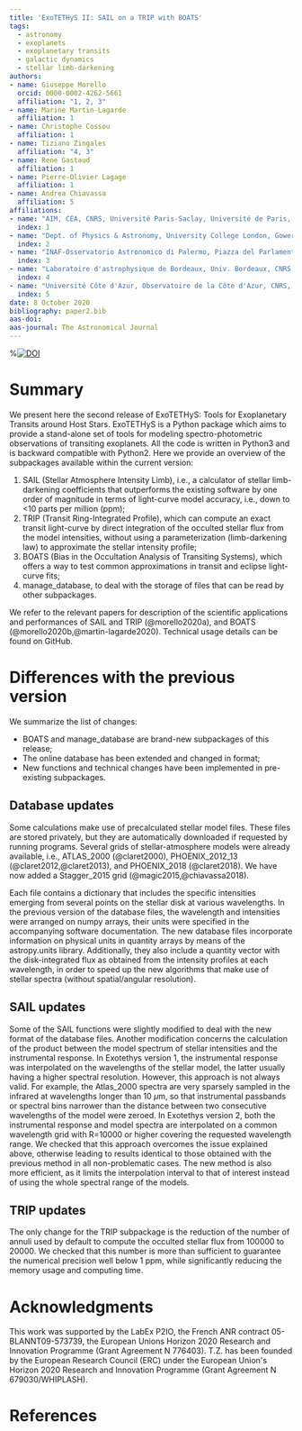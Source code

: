 ```yaml
---
title: 'ExoTETHyS II: SAIL on a TRIP with BOATS'
tags:
  - astronomy
  - exoplanets
  - exoplanetary transits
  - galactic dynamics
  - stellar limb-darkening
authors:
- name: Giuseppe Morello
  orcid: 0000-0002-4262-5661
  affiliation: "1, 2, 3"
- name: Marine Martin-Lagarde
  affiliation: 1  
- name: Christophe Cossou
  affiliation: 1  
- name: Tiziano Zingales
  affiliation: "4, 3"  
- name: Rene Gastaud
  affiliation: 1  
- name: Pierre-Olivier Lagage
  affiliation: 1  
- name: Andrea Chiavassa
  affiliation: 5  
affiliations:
- name: "AIM, CEA, CNRS, Université Paris-Saclay, Université de Paris, F-91191 Gif-sur-Yvette, France"  
  index: 1   
- name: "Dept. of Physics & Astronomy, University College London, Gower Street, WC1E 6BT London, UK"  
  index: 2  
- name: "INAF-Osservatorio Astronomico di Palermo, Piazza del Parlamento 1, 90134 Palermo, Italy"  
  index: 3  
- name: "Laboratoire d'astrophysique de Bordeaux, Univ. Bordeaux, CNRS, B18N, allée Geoffroy Saint-Hilaire, 33615 Pessac, France"  
  index: 4  
- name: "Université Côte d'Azur, Observatoire de la Côte d'Azur, CNRS, Lagrange, CS 34229, Nice, France"  
  index: 5  
date: 8 October 2020
bibliography: paper2.bib
aas-doi: 
aas-journal: The Astronomical Journal
---
```


%[![DOI](https://joss.theoj.org/papers/10.21105/joss.01834/status.svg)](https://doi.org/10.21105/joss.01834)

# Summary

We present here the second release of ExoTETHyS: Tools for Exoplanetary Transits around Host Stars.
ExoTETHyS is a Python package which aims to provide a stand-alone set of tools for modeling spectro-photometric observations of transiting exoplanets. All the code is written in Python3 and is backward compatible with Python2. Here we provide an overview of the subpackages available within the current version:

1. SAIL (Stellar Atmosphere Intensity Limb), i.e., a calculator of stellar limb-darkening coefficients that outperforms the existing software by one order of magnitude in terms of light-curve model accuracy, i.e., down to <10 parts per million (ppm);  
2. TRIP (Transit Ring-Integrated Profile), which can compute an exact transit light-curve by direct integration of the occulted stellar flux from the model intensities, without using a parameterization (limb-darkening law) to approximate the stellar intensity profile;
3. BOATS (Bias in the Occultation Analysis of Transiting Systems), which offers a way to test common approximations in transit and eclipse light-curve fits;
4. manage_database, to deal with the storage of files that can be read by other subpackages.

We refer to the relevant papers for description of the scientific applications and performances of SAIL and TRIP (@morello2020a), and BOATS (@morello2020b,@martin-lagarde2020).
Technical usage details can be found on GitHub.

# Differences with the previous version

We summarize the list of changes:

- BOATS and manage_database are brand-new subpackages of this release;
- The online database has been extended and changed in format;
- New functions and technical changes have been implemented in pre-existing subpackages.

## Database updates

Some calculations make use of precalculated stellar model files. These files are stored privately, but they are automatically downloaded if requested by running programs.
Several grids of stellar-atmosphere models were already available, i.e., ATLAS\_2000 (@claret2000), PHOENIX\_2012\_13 (@claret2012,@claret2013), and PHOENIX\_2018 (@claret2018).
We have now added a Stagger\_2015 grid (@magic2015,@chiavassa2018).

Each file contains a dictionary that includes the specific intensities emerging from several points on the stellar disk at various wavelengths. In the previous version of the database files, the wavelength and intensities were arranged on numpy arrays, their units were specified in the accompanying software documentation.
The new database files incorporate information on physical units in quantity arrays by means of the astropy.units library.
Additionally, they also include a quantity vector with the disk-integrated flux as obtained from the intensity profiles at each wavelength, in order to speed up the new algorithms that make use of stellar spectra (without spatial/angular resolution).


## SAIL updates

Some of the SAIL functions were slightly modified to deal with the new format of the database files.
Another modification concerns the calculation of the product between the model spectrum of stellar intensities and the instrumental response.
In Exotethys version 1, the instrumental response was interpolated on the wavelengths of the stellar model, the latter usually having a higher spectral resolution. However, this approach is not always valid. For example, the Atlas\_2000 spectra are very sparsely sampled in the infrared at wavelengths longer than 10 $\mu$m, so that instrumental passbands or spectral bins narrower than the distance between two consecutive wavelengths of the model were zeroed.
In Exotethys version 2, both the instrumental response and model spectra are interpolated on a common wavelength grid with R=10000 or higher covering the requested wavelength range. We checked that this approach overcomes the issue explained above, otherwise leading to results identical to those obtained with the previous method in all non-problematic cases. The new method is also more efficient, as it limits the interpolation interval to that of interest instead of using the whole spectral range of the models.


## TRIP updates

The only change for the TRIP subpackage is the reduction of the number of annuli used by default to compute the occulted stellar flux from 100000 to 20000. We checked that this number is more than sufficient to guarantee the numerical precision well below 1 ppm, while significantly reducing the memory usage and computing time.


# Acknowledgments  

This work was supported by the LabEx P2IO, the French ANR contract 05-BLANNT09-573739, the European Unions Horizon 2020 Research and Innovation Programme (Grant Agreement N 776403). T.Z. has been founded by the European Research Council (ERC) under the European Union's Horizon 2020 Research and Innovation Programme (Grant Agreement N 679030/WHIPLASH).


# References
